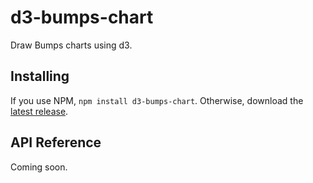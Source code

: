 # d3-bumps-chart

Draw Bumps charts using d3.

## Installing

If you use NPM, `npm install d3-bumps-chart`. Otherwise, download the [latest release](https://github.com/johnwalley/d3-bumps-chart/releases/latest). 

## API Reference

Coming soon.